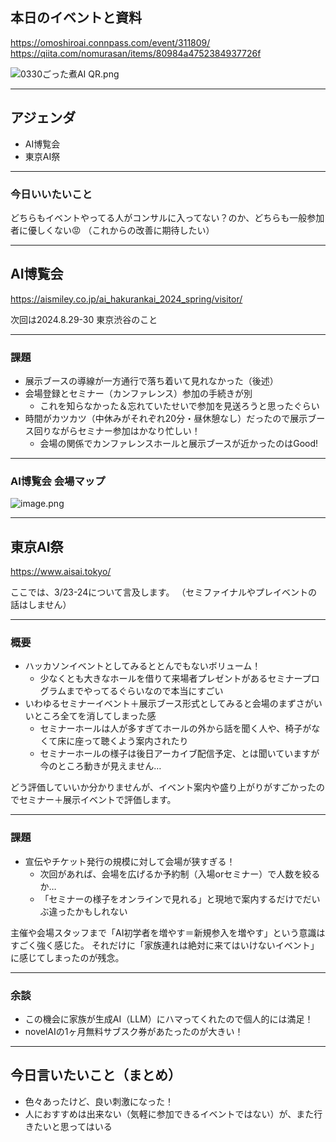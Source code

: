 ## 本日のイベントと資料
https://omoshiroai.connpass.com/event/311809/
https://qiita.com/nomurasan/items/80984a4752384937726f

![0330ごった煮AI QR.png](https://qiita-image-store.s3.ap-northeast-1.amazonaws.com/0/122800/075e0d32-ecff-73a8-01be-8df81e27491d.png)

---

## アジェンダ
- AI博覧会
- 東京AI祭

---

### 今日いいたいこと
どちらもイベントやってる人がコンサルに入ってない？のか、どちらも一般参加者に優しくない😡
（これからの改善に期待したい）

---

## AI博覧会
https://aismiley.co.jp/ai_hakurankai_2024_spring/visitor/

次回は2024.8.29-30 東京渋谷のこと

---

### 課題
- 展示ブースの導線が一方通行で落ち着いて見れなかった（後述）
- 会場登録とセミナー（カンファレンス）参加の手続きが別
  - これを知らなかった＆忘れていたせいで参加を見送ろうと思ったぐらい
- 時間がカツカツ（中休みがそれぞれ20分・昼休憩なし）だったので展示ブース回りながらセミナー参加はかなり忙しい！
  - 会場の関係でカンファレンスホールと展示ブースが近かったのはGood!

---

### AI博覧会 会場マップ
![image.png](https://qiita-image-store.s3.ap-northeast-1.amazonaws.com/0/122800/f6a8843a-1736-2861-f19c-3d5a77696886.png)

---

## 東京AI祭
https://www.aisai.tokyo/

ここでは、3/23-24について言及します。
（セミファイナルやプレイベントの話はしません）

---

### 概要
- ハッカソンイベントとしてみるととんでもないボリューム！
  - 少なくとも大きなホールを借りて来場者プレゼントがあるセミナープログラムまでやってるぐらいなので本当にすごい
- いわゆるセミナーイベント＋展示ブース形式としてみると会場のまずさがいいところ全てを消してしまった感
  - セミナーホールは人が多すぎてホールの外から話を聞く人や、椅子がなくて床に座って聴くよう案内されたり
  - セミナーホールの様子は後日アーカイブ配信予定、とは聞いていますが今のところ動きが見えません…

どう評価していいか分かりませんが、イベント案内や盛り上がりがすごかったのでセミナー＋展示イベントで評価します。

---

### 課題
- 宣伝やチケット発行の規模に対して会場が狭すぎる！
  - 次回があれば、会場を広げるか予約制（入場orセミナー）で人数を絞るか…
  - 「セミナーの様子をオンラインで見れる」と現地で案内するだけでだいぶ違ったかもしれない

主催や会場スタッフまで「AI初学者を増やす＝新規参入を増やす」という意識はすごく強く感じた。
それだけに「家族連れは絶対に来てはいけないイベント」に感じてしまったのが残念。

---

### 余談
- この機会に家族が生成AI（LLM）にハマってくれたので個人的には満足！
- novelAIの1ヶ月無料サブスク券があたったのが大きい！

---

## 今日言いたいこと（まとめ）
- 色々あったけど、良い刺激になった！
- 人におすすめは出来ない（気軽に参加できるイベントではない）が、また行きたいと思ってはいる
